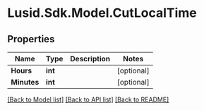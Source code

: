 # Lusid.Sdk.Model.CutLocalTime

## Properties

Name | Type | Description | Notes
------------ | ------------- | ------------- | -------------
**Hours** | **int** |  | [optional] 
**Minutes** | **int** |  | [optional] 

[[Back to Model list]](../README.md#documentation-for-models) [[Back to API list]](../README.md#documentation-for-api-endpoints) [[Back to README]](../README.md)


